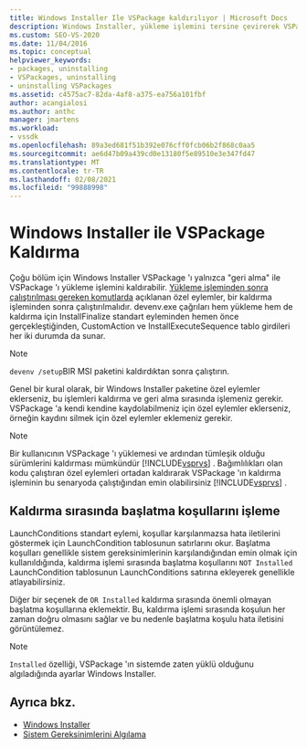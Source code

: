 ```yaml
---
title: Windows Installer Ile VSPackage kaldırılıyor | Microsoft Docs
description: Windows Installer, yükleme işlemini tersine çevirerek VSPackage 'ı kaldırabilir. Windows Installer paketinizdeki özel eylemlerle nasıl başa çıkılacağınızı öğrenin.
ms.custom: SEO-VS-2020
ms.date: 11/04/2016
ms.topic: conceptual
helpviewer_keywords:
- packages, uninstalling
- VSPackages, uninstalling
- uninstalling VSPackages
ms.assetid: c4575ac7-82da-4af8-a375-ea756a101fbf
author: acangialosi
ms.author: anthc
manager: jmartens
ms.workload:
- vssdk
ms.openlocfilehash: 89a3ed681f51b392e076cff0fcb06b2f868c0aa5
ms.sourcegitcommit: ae6d47b09a439cd0e13180f5e89510e3e347fd47
ms.translationtype: MT
ms.contentlocale: tr-TR
ms.lasthandoff: 02/08/2021
ms.locfileid: "99888998"
---
```

# <a name="uninstalling-a-vspackage-with-windows-installer"></a>Windows Installer ile VSPackage Kaldırma
Çoğu bölüm için Windows Installer VSPackage 'ı yalnızca "geri alma" ile VSPackage 'ı yükleme işlemini kaldırabilir. [Yükleme işleminden sonra çalıştırılması gereken komutlarda](../../extensibility/internals/commands-that-must-be-run-after-installation.md) açıklanan özel eylemler, bir kaldırma işleminden sonra çalıştırılmalıdır. devenv.exe çağrıları hem yükleme hem de kaldırma için InstallFinalize standart eyleminden hemen önce gerçekleştiğinden, CustomAction ve InstallExecuteSequence tablo girdileri her iki durumda da sunar.

> [!NOTE]
> `devenv /setup`BIR MSI paketini kaldırdıktan sonra çalıştırın.

 Genel bir kural olarak, bir Windows Installer paketine özel eylemler eklerseniz, bu işlemleri kaldırma ve geri alma sırasında işlemeniz gerekir. VSPackage 'a kendi kendine kaydolabilmeniz için özel eylemler eklerseniz, örneğin kaydını silmek için özel eylemler eklemeniz gerekir.

> [!NOTE]
> Bir kullanıcının VSPackage 'ı yüklemesi ve ardından tümleşik olduğu sürümlerini kaldırması mümkündür [!INCLUDE[vsprvs](../../code-quality/includes/vsprvs_md.md)] . Bağımlılıkları olan kodu çalıştıran özel eylemleri ortadan kaldırarak VSPackage 'ın kaldırma işleminin bu senaryoda çalıştığından emin olabilirsiniz [!INCLUDE[vsprvs](../../code-quality/includes/vsprvs_md.md)] .

## <a name="handling-launch-conditions-at-uninstall-time"></a>Kaldırma sırasında başlatma koşullarını işleme
 LaunchConditions standart eylemi, koşullar karşılanmazsa hata iletilerini göstermek için LaunchCondition tablosunun satırlarını okur. Başlatma koşulları genellikle sistem gereksinimlerinin karşılandığından emin olmak için kullanıldığında, kaldırma işlemi sırasında başlatma koşullarını `NOT Installed` LaunchCondition tablosunun LaunchConditions satırına ekleyerek genellikle atlayabilirsiniz.

 Diğer bir seçenek de `OR Installed` kaldırma sırasında önemli olmayan başlatma koşullarına eklemektir. Bu, kaldırma işlemi sırasında koşulun her zaman doğru olmasını sağlar ve bu nedenle başlatma koşulu hata iletisini görüntülemez.

> [!NOTE]
> `Installed` özelliği, VSPackage 'ın sistemde zaten yüklü olduğunu algıladığında ayarlar Windows Installer.

## <a name="see-also"></a>Ayrıca bkz.
- [Windows Installer](/previous-versions/ee231230(v=vs.100))
- [Sistem Gereksinimlerini Algılama](../../extensibility/internals/detecting-system-requirements.md)